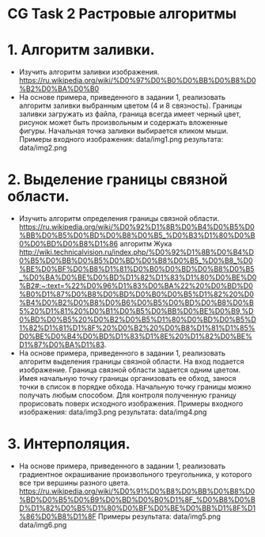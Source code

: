 # CG Task 2 Растровые алгоритмы
# 1. Алгоритм заливки.
- Изучить алгоритм заливки изображения.
https://ru.wikipedia.org/wiki/%D0%97%D0%B0%D0%BB%D0%B8%D0%B2%D0%BA%D0%B0
- На основе примера, приведенного в задании 1, реализовать алгоритм заливки выбранным цветом (4 и 8 связность). Границы заливки загружать из файла, граница всегда имеет черный цвет, рисунок может быть произвольным и содержать вложенные фигуры. Начальная точка заливки выбирается кликом мыши. 
Примеры входного изображения: data/img1.png
        результата:           data/img2.png

# 2. Выделение границы связной области.
- Изучить алгоритм определения границы связной области.
https://ru.wikipedia.org/wiki/%D0%92%D1%8B%D0%B4%D0%B5%D0%BB%D0%B5%D0%BD%D0%B8%D0%B5_%D0%B3%D1%80%D0%B0%D0%BD%D0%B8%D1%86
алгоритм Жука 
http://wiki.technicalvision.ru/index.php/%D0%92%D1%8B%D0%B4%D0%B5%D0%BB%D0%B5%D0%BD%D0%B8%D0%B5_%D0%B8_%D0%BE%D0%BF%D0%B8%D1%81%D0%B0%D0%BD%D0%B8%D0%B5_%D0%BA%D0%BE%D0%BD%D1%82%D1%83%D1%80%D0%BE%D0%B2#:~:text=%22%D0%96%D1%83%D0%BA%22%20%D0%BD%D0%B0%D1%87%D0%B8%D0%BD%D0%B0%D0%B5%D1%82%20%D0%B4%D0%B2%D0%B8%D0%B6%D0%B5%D0%BD%D0%B8%D0%B5%20%D1%81%20%D0%B1%D0%B5%D0%BB%D0%BE%D0%B9,%D0%BD%D0%B5%20%D0%B2%D0%B5%D1%80%D0%BD%D0%B5%D1%82%D1%81%D1%8F%20%D0%B2%20%D0%B8%D1%81%D1%85%D0%BE%D0%B4%D0%BD%D1%83%D1%8E%20%D1%82%D0%BE%D1%87%D0%BA%D1%83.
- На основе примера, приведенного в задании 1, реализовать алгоритм выделения границы связной области. На вход подается изображение. Граница связной области задается одним цветом. Имея начальную точку границы организовать ее обход, занося точки в список в порядке обхода. Начальную точку границы можно получать любым способом. Для контроля полученную границу прорисовать поверх исходного изображения.
Примеры входного изображения: data/img3.png
        результата:           data/img4.png

# 3. Интерполяция.
- На основе примера, приведенного в задании 1, реализовать градиентное окрашивание произвольного треугольника, у которого все три вершины разного цвета.
https://ru.wikipedia.org/wiki/%D0%91%D0%B8%D0%BB%D0%B8%D0%BD%D0%B5%D0%B9%D0%BD%D0%B0%D1%8F_%D0%B8%D0%BD%D1%82%D0%B5%D1%80%D0%BF%D0%BE%D0%BB%D1%8F%D1%86%D0%B8%D1%8F
Примеры результата: data/img5.png
                    data/img6.png


